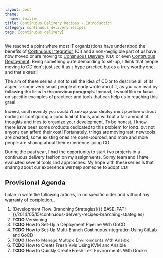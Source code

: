 ```yaml
---
layout: post
theme:
  name: twitter
title: Continuous Delivery Recipes - Introduction
category: continuous delivery recipes
tags: [continuous delivery]
---
```

We reached a point where most IT organizations have understood the benefits of [Continuous Integration](http://martinfowler.com/articles/continuousIntegration.html) (CI) and a non-negligible part of us have now moved or are moving to [Continuous Delivery](http://martinfowler.com/delivery.html) (CD) or even [Continuous Deployment](http://continuousdelivery.com/2010/08/continuous-delivery-vs-continuous-deployment/). Being something quite demanding to set-up, I think that people moving to CD don't just see it as a hype practice but as a truly worthy one, and that's great!

The aim of these series is not to sell the idea of CD or to describe all of its aspects: some very smart people already wrote about it, as you can read by following the links in the previous paragraph. Instead, I would like to focus on specific examples of practices and tools that can help us in reaching this graal.

Indeed, until recently you couldn't set-up your deployment pipeline without coding or configuring a good load of tools, and without a fair amount of thoughts and tries to organize your development. To be honest, I know there have been some products dedicated to this problem for long, but not anyone can afford their cost!
Fortunately, things are moving fast: new tools are created, some existing ones are open-sourced, and more and more people are sharing about their experience going CD.

During the past year, I had the opportunity to start two projects in a continuous delivery fashion on my assignments. So my team and I have evaluated several tools and approaches. My hope with these series is that sharing about our experience will help someone to adopt CD!

## Provisional Agenda

I plan to write the following articles, in no specific order and without any warranty of completion...

1. [Development Flow: Branching Strategies]({{ BASE_PATH }}/2014/05/15/continuous-delivery-recipes-branching-strategies)
2. **TODO** Versioning
3. **TODO** How to Set-Up a Deployment Pipeline With GoCD
4. **TODO** How to Set-Up Multi-Branch Continuous Integration Using GitLab and GoCD
5. **TODO** How to Manage Multiple Environments With Ansible
6. **TODO** How to Create Fresh VMs Using KVM and Ansible
7. **TODO** How to Quickly Create Fresh Test Environments With Docker
